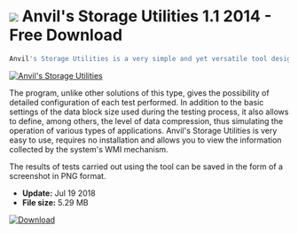 # ![](https://cdn.softexe.net/static/icon/d/anvil-s-storage-utilities-10036.png) Anvil's Storage Utilities 1.1 2014 - Free Download

```sh
Anvil's Storage Utilities is a very simple and yet versatile tool designed to test the performance of standard hard drives, as well as SSD carriers. With his help, we will test the device for, among others speed of writing and reading data.
```
[![Anvil's Storage Utilities](https://gallery.dpcdn.pl/imgc/Tools/31946/g_-_420x350_1.5_-_x20131022140420_0.png)](https://softexe.net/win/system/diagnostics-tests/anvil-s-storage-utilities:pRRcf.html)

The program, unlike other solutions of this type, gives the possibility of detailed configuration of each test performed. In addition to the basic settings of the data block size used during the testing process, it also allows to define, among others, the level of data compression, thus simulating the operation of various types of applications. Anvil's Storage Utilities is very easy to use, requires no installation and allows you to view the information collected by the system's WMI mechanism.
 
 The results of tests carried out using the tool can be saved in the form of a screenshot in PNG format.


- **Update:** Jul 19 2018
- **File size:** 5.29 MB

[![Download](https://cdn.softexe.net/static/img/download.png)](https://softexe.net/win/system/diagnostics-tests/anvil-s-storage-utilities:pRRcf.html)

